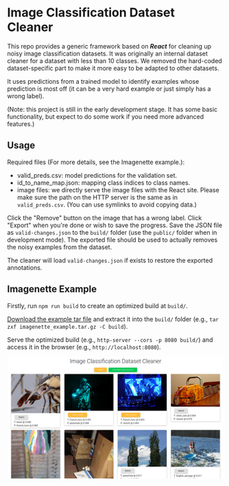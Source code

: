 # Image Classification Dataset Cleaner

This repo provides a generic framework based on **_React_** for cleaning up noisy image classification datasets. It was originally an internal dataset cleaner for a dataset with less than 10 classes. We removed the hard-coded dataset-specific part to make it more easy to be adapted to other datasets.

It uses predictions from a trained model to identify examples whose prediction is most off (it can be a very hard example or just simply has a wrong label).

(Note: this project is still in the early development stage. It has some basic functionality, but expect to do some work if you need more advanced features.)

## Usage

Required files (For more details, see the Imagenette example.):

- valid_preds.csv: model predictions for the validation set.
- id_to_name_map.json: mapping class indices to class names.
- image files: we directly serve the image files with the React site. Please make sure the path on the HTTP server is the same as in `valid_preds.csv`. (You can use symlinks to avoid copying data.)

Click the "Remove" button on the image that has a wrong label. Click "Export" when you're done or wish to save the progress. Save the JSON file as `valid-changes.json` to the `build/` folder (use the `public/` folder when in development mode). The exported file should be used to actually removes the noisy examples from the dataset.

The cleaner will load `valid-changes.json` if exists to restore the exported annotations.

## Imagenette Example

Firstly, run `npm run build` to create an optimized build at `build/`.

[Download the example tar file](https://github.com/veritable-tech/image-classification-dataset-cleaner/releases/download/example/imagenette_example.tar.gz) and extract it into the `build/` folder (e.g., `tar zxf imagenette_example.tar.gz -C build`).

Serve the optimized build (e.g., `http-server --cors -p 8080 build/`) and access it in the browser (e.g., `http://localhost:8080`).

![Sreenshot](screenshot.png)
